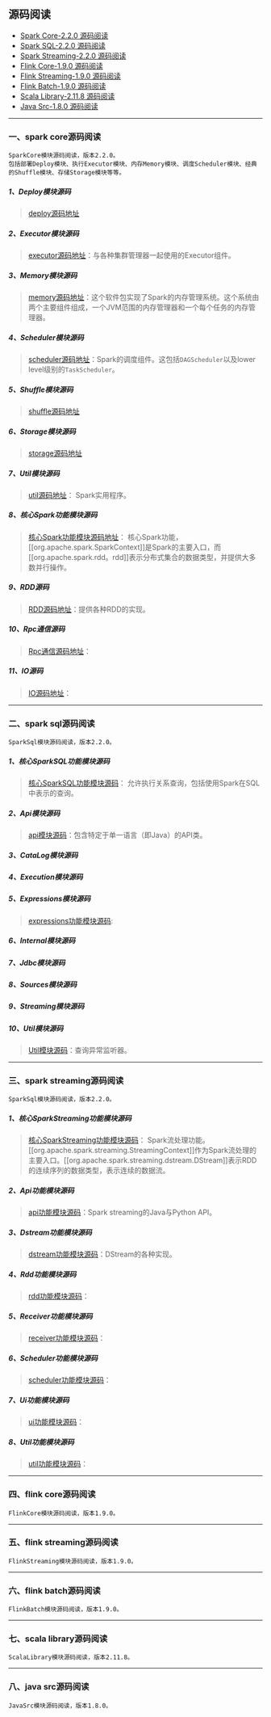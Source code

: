 ## **源码阅读**
* [Spark Core-2.2.0 源码阅读](SparkCore)
* [Spark SQL-2.2.0 源码阅读](SparkSqlCore)
* [Spark Streaming-2.2.0 源码阅读](SparkStreaming)
* [Flink Core-1.9.0 源码阅读](FlinkCore)
* [Flink Streaming-1.9.0 源码阅读](FlinkStreaming)
* [Flink Batch-1.9.0 源码阅读](FlinkBatch)
* [Scala Library-2.11.8 源码阅读](ScalaLibrary)
* [Java Src-1.8.0 源码阅读](JavaSrc)

---
### 一、spark core源码阅读
    SparkCore模块源码阅读，版本2.2.0。
    包括部署Deploy模块、执行Executor模块、内存Memory模块、调度Scheduler模块、经典的Shuffle模块、存储Storage模块等等。
##### 1、Deploy模块源码
> [deploy源码地址](SparkCore/src/main/scala/org/apache/spark/deploy)
##### 2、Executor模块源码
> [executor源码地址](SparkCore/src/main/scala/org/apache/spark/executor)：与各种集群管理器一起使用的Executor组件。
##### 3、Memory模块源码
> [memory源码地址](SparkCore/src/main/scala/org/apache/spark/memory)：这个软件包实现了Spark的内存管理系统。这个系统由两个主要组件组成，一个JVM范围的内存管理器和一个每个任务的内存管理器。
##### 4、Scheduler模块源码
> [scheduler源码地址](SparkCore/src/main/scala/org/apache/spark/scheduler)：Spark的调度组件。这包括`DAGScheduler`以及lower level级别的`TaskScheduler`。
##### 5、Shuffle模块源码
> [shuffle源码地址](SparkCore/src/main/scala/org/apache/spark/shuffle)
##### 6、Storage模块源码
> [storage源码地址](SparkCore/src/main/scala/org/apache/spark/storage)
##### 7、Util模块源码
> [util源码地址](SparkCore/src/main/scala/org/apache/spark/util)： Spark实用程序。
##### 8、核心Spark功能模块源码
> [核心Spark功能模块源码地址](SparkCore/src/main/scala/org/apache/spark)： 核心Spark功能，[[org.apache.spark.SparkContext]]是Spark的主要入口，而[[org.apache.spark.rdd。rdd]]表示分布式集合的数据类型，并提供大多数并行操作。
##### 9、RDD源码
> [RDD源码地址](SparkCore/src/main/scala/org/apache/spark/rdd)：提供各种RDD的实现。
##### 10、Rpc通信源码
> [Rpc通信源码地址](SparkCore/src/main/scala/org/apache/spark/rpc)：
##### 11、IO源码
> [IO源码地址](SparkCore/src/main/scala/org/apache/spark/io)：

---
### 二、spark sql源码阅读
    SparkSql模块源码阅读，版本2.2.0。
##### 1、核心SparkSQL功能模块源码
> [核心SparkSQL功能模块源码](SparkSqlCore/src/main/scala/org/apache/spark/sql)： 允许执行关系查询，包括使用Spark在SQL中表示的查询。
##### 2、Api模块源码
> [api模块源码](SparkSqlCore/src/main/scala/org/apache/spark/sql/api)：包含特定于单一语言（即Java）的API类。
##### 3、CataLog模块源码
##### 4、Execution模块源码
##### 5、Expressions模块源码
> [expressions功能模块源码](SparkSqlCore/src/main/scala/org/apache/spark/sql/expressions):
##### 6、Internal模块源码
##### 7、Jdbc模块源码
##### 8、Sources模块源码
##### 9、Streaming模块源码
##### 10、Util模块源码
> [Util模块源码](SparkSqlCore/src/main/scala/org/apache/spark/sql/util)：查询异常监听器。

---
### 三、spark streaming源码阅读
    SparkSql模块源码阅读，版本2.2.0。
##### 1、核心SparkStreaming功能模块源码
> [核心SparkStreaming功能模块源码](SparkStreaming/src/main/scala/org/apache/spark)： Spark流处理功能。[[org.apache.spark.streaming.StreamingContext]]作为Spark流处理的主要入口。[[org.apache.spark.streaming.dstream.DStream]]表示RDD的连续序列的数据类型，表示连续的数据流。
##### 2、Api功能模块源码
> [api功能模块源码](SparkStreaming/src/main/scala/org/apache/spark/streaming/api)：Spark streaming的Java与Python API。
##### 3、Dstream功能模块源码
> [dstream功能模块源码](SparkStreaming/src/main/scala/org/apache/spark/streaming/dstream)：DStream的各种实现。
##### 4、Rdd功能模块源码
> [rdd功能模块源码](SparkStreaming/src/main/scala/org/apache/spark/streaming/rdd)：
##### 5、Receiver功能模块源码
> [receiver功能模块源码](SparkStreaming/src/main/scala/org/apache/spark/streaming/receiver)：
##### 6、Scheduler功能模块源码
> [scheduler功能模块源码](SparkStreaming/src/main/scala/org/apache/spark/streaming/scheduler)：
##### 7、Ui功能模块源码
> [ui功能模块源码](SparkStreaming/src/main/scala/org/apache/spark/streaming/ui)：
##### 8、Util功能模块源码
> [util功能模块源码](SparkStreaming/src/main/scala/org/apache/spark/streaming/util)：

---
### 四、flink core源码阅读
    FlinkCore模块源码阅读，版本1.9.0。

---
### 五、flink streaming源码阅读
    FlinkStreaming模块源码阅读，版本1.9.0。

---
### 六、flink batch源码阅读
    FlinkBatch模块源码阅读，版本1.9.0。

---
### 七、scala library源码阅读
    ScalaLibrary模块源码阅读，版本2.11.8。

---
### 八、java src源码阅读
    JavaSrc模块源码阅读，版本1.8.0。


